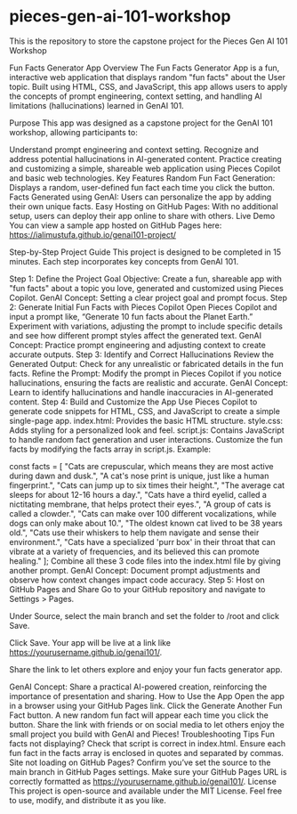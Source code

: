 # pieces-gen-ai-101-workshop
This is the repository to store the capstone project for the Pieces Gen AI 101 Workshop

Fun Facts Generator App
Overview
The Fun Facts Generator App is a fun, interactive web application that displays random "fun facts" about the User topic. Built using HTML, CSS, and JavaScript, this app allows users to apply the concepts of prompt engineering, context setting, and handling AI limitations (hallucinations) learned in GenAI 101.

Purpose
This app was designed as a capstone project for the GenAI 101 workshop, allowing participants to:

Understand prompt engineering and context setting.
Recognize and address potential hallucinations in AI-generated content.
Practice creating and customizing a simple, shareable web application using Pieces Copilot and basic web technologies.
Key Features
Random Fun Fact Generation: Displays a random, user-defined fun fact each time you click the button.
Facts Generated using GenAI: Users can personalize the app by adding their own unique facts.
Easy Hosting on GitHub Pages: With no additional setup, users can deploy their app online to share with others.
Live Demo
You can view a sample app hosted on GitHub Pages here: https://ialimustufa.github.io/genai101-project/

Step-by-Step Project Guide
This project is designed to be completed in 15 minutes. Each step incorporates key concepts from GenAI 101.

Step 1: Define the Project Goal
Objective: Create a fun, shareable app with "fun facts" about a topic you love, generated and customized using Pieces Copilot.
GenAI Concept: Setting a clear project goal and prompt focus.
Step 2: Generate Initial Fun Facts with Pieces Copilot
Open Pieces Copilot and input a prompt like, “Generate 10 fun facts about the Planet Earth.”
Experiment with variations, adjusting the prompt to include specific details and see how different prompt styles affect the generated text.
GenAI Concept: Practice prompt engineering and adjusting context to create accurate outputs.
Step 3: Identify and Correct Hallucinations
Review the Generated Output: Check for any unrealistic or fabricated details in the fun facts.
Refine the Prompt: Modify the prompt in Pieces Copilot if you notice hallucinations, ensuring the facts are realistic and accurate.
GenAI Concept: Learn to identify hallucinations and handle inaccuracies in AI-generated content.
Step 4: Build and Customize the App
Use Pieces Copilot to generate code snippets for HTML, CSS, and JavaScript to create a simple single-page app.
index.html: Provides the basic HTML structure.
style.css: Adds styling for a personalized look and feel.
script.js: Contains JavaScript to handle random fact generation and user interactions.
Customize the fun facts by modifying the facts array in script.js.
Example:

const facts = [
            "Cats are crepuscular, which means they are most active during dawn and dusk.",
            "A cat's nose print is unique, just like a human fingerprint.",
            "Cats can jump up to six times their height.",
            "The average cat sleeps for about 12-16 hours a day.",
            "Cats have a third eyelid, called a nictitating membrane, that helps protect their eyes.",
            "A group of cats is called a clowder.",
            "Cats can make over 100 different vocalizations, while dogs can only make about 10.",
            "The oldest known cat lived to be 38 years old.",
            "Cats use their whiskers to help them navigate and sense their environment.",
            "Cats have a specialized 'purr box' in their throat that can vibrate at a variety of frequencies, and its believed this can promote healing."
        ];
Combine all these 3 code files into the index.html file by giving another prompt.
GenAI Concept: Document prompt adjustments and observe how context changes impact code accuracy.
Step 5: Host on GitHub Pages and Share
Go to your GitHub repository and navigate to Settings > Pages.

Under Source, select the main branch and set the folder to /root and click Save.

Click Save. Your app will be live at a link like https://yourusername.github.io/genai101/.

Share the link to let others explore and enjoy your fun facts generator app.

GenAI Concept: Share a practical AI-powered creation, reinforcing the importance of presentation and sharing.
How to Use the App
Open the app in a browser using your GitHub Pages link.
Click the Generate Another Fun Fact button.
A new random fun fact will appear each time you click the button.
Share the link with friends or on social media to let others enjoy the small project you build with GenAI and Pieces!
Troubleshooting Tips
Fun facts not displaying?
Check that script is correct in index.html.
Ensure each fun fact in the facts array is enclosed in quotes and separated by commas.
Site not loading on GitHub Pages?
Confirm you’ve set the source to the main branch in GitHub Pages settings.
Make sure your GitHub Pages URL is correctly formatted as https://yourusername.github.io/genai101/.
License
This project is open-source and available under the MIT License. Feel free to use, modify, and distribute it as you like.
